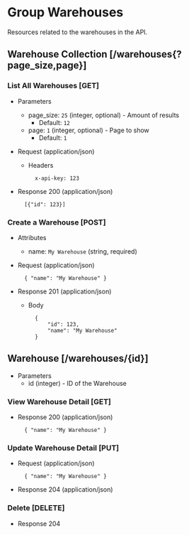 # Group Warehouses

Resources related to the warehouses in the API.

## Warehouse Collection [/warehouses{?page_size,page}]

### List All Warehouses [GET]

+ Parameters
    + page_size: `25` (integer, optional) - Amount of results
        + Default: `12`
    + page: `1` (integer, optional) - Page to show
        + Default: `1`

+ Request (application/json)

    + Headers

            x-api-key: 123

+ Response 200 (application/json)

        [{"id": 123}]

### Create a Warehouse [POST]

+ Attributes
    + name: `My Warehouse` (string, required)

+ Request (application/json)

        { "name": "My Warehouse" }

+ Response 201 (application/json)

    + Body

            {
                "id": 123,
                "name": "My Warehouse"
            }

## Warehouse [/warehouses/{id}]

+ Parameters
    + id (integer) - ID of the Warehouse

### View Warehouse Detail [GET]

+ Response 200 (application/json)

        { "name": "My Warehouse" }

### Update Warehouse Detail [PUT]

+ Request (application/json)

        { "name": "My Warehouse" }

+ Response 204 (application/json)

### Delete [DELETE]

+ Response 204
